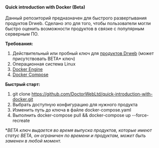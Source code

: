 #### Quick introduction with Docker (Beta)

Данный репозиторий предназначен для быстрого развертывания продуктов Drweb. Сделано это для того, чтобы пользователи могли быстро оценить возможности продуктов в связке с популярным серверным ПО.
     
     
**Требования:**

1. Действительный или пробный ключ для [продуктов Drweb](https://products.drweb.ru/linux) (может присутствовать BETA* ключ)
2. Операционная система Linux
3. [Docker Engine](https://www.docker.com)
4. [Docker Compose](https://docs.docker.com/compose/)


**Быстрый старт:**

1. git clone https://github.com/DoctorWebLtd/quick-introduction-with-docker.git
2. Выбрать доступную конфигурацию для нужного продукта
4. Изменить путь до ключа в файле docker-compose.yaml
3. Выполнить docker-compose pull && docker-compose up --force-recreate

**BETA ключ выдается во время выпуска продуктов, которые имеют статус BETA, он ограничен по времени и продуктам, может быть заменен в любой момент.*